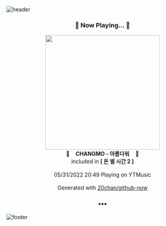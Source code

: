 ![header](https://capsule-render.vercel.app/api?type=wave&height=170&section=header&text=Hi.%20I'm%20SHIFT&fontColor=090707&fontAlignX=45&fontAlignY=65&fontSize=100)

<h3 align="center">🎵 Now Playing... 🎵</h3>
<p align="center">
  <a href="https://music.youtube.com/watch?v=f0ina8aQ1Pg">
    <img width="300" src="https://lh3.googleusercontent.com/jcC_nN8vCVQZhHF9PViqM-cn-wWqVaI2AlDNH-HbNy1frX1cabFOjNr_q0pKjVQ4gwiTNbmvv5fl0ts">
  </a>
  <br>
  🎵&nbsp&nbsp&nbsp <b>CHANGMO - 아름다워</b> &nbsp&nbsp&nbsp🎵
  <br>
  included in <b>[ 돈 벌 시간 2 ]</b>
  
  <br />
  <br />
  05/31/2022 20:49 Playing on YTMusic
  <br />
  <br />
  Generated with <a href="https://github.com/20chan/github-now">20chan/github-now</a>
</p>

<h3 align="center">•••</h3>

![footer](https://capsule-render.vercel.app/api?type=wave&height=150&section=footer)
